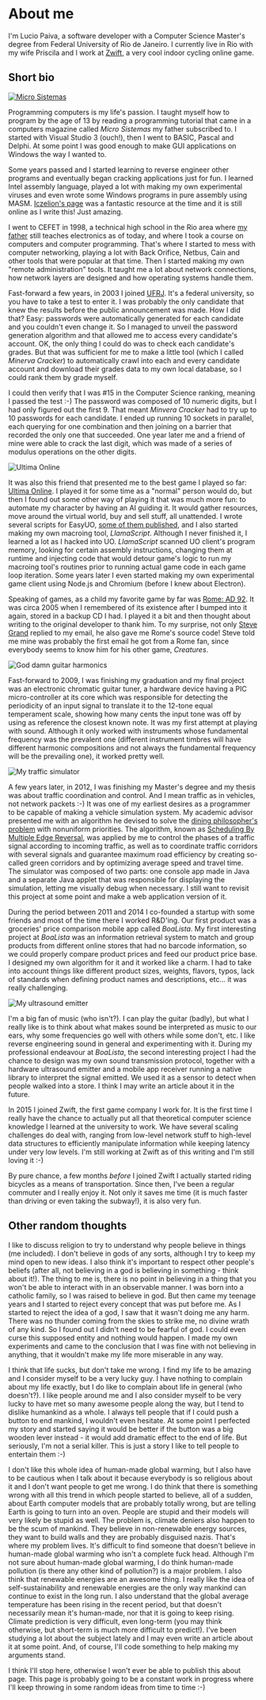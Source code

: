 
# About me

I'm Lucio Paiva, a software developer with a Computer Science Master's degree from Federal University of Rio de Janeiro. I currently live in Rio with my wife Priscila and I work at [Zwift][zwift], a very cool indoor cycling online game.

## Short bio

<a href="micro_sistemas_135.pdf"><img src="microsistemas.jpg" alt="Micro Sistemas" title="Micro Sistemas" class="image-right"></a>

Programming computers is my life's passion. I taught myself how to program by the age of 13 by reading a programming tutorial that came in a computers magazine called *Micro Sistemas* my father subscribed to. I started with Visual Studio 3 (ouch!), then I went to BASIC, Pascal and Delphi. At some point I was good enough to make GUI applications on Windows the way I wanted to.

Some years passed and I started learning to reverse engineer other programs and eventually began cracking applications just for fun. I learned Intel assembly language, played a lot with making my own experimental viruses and even wrote some Windows programs in pure assembly using MASM. [Iczelion's page][iczelion] was a fantastic resource at the time and it is still online as I write this! Just amazing.

I went to CEFET in 1998, a technical high school in the Rio area where [my father][aridio] still teaches electronics as of today, and where I took a course on computers and computer programming. That's where I started to mess with computer networking, playing a lot with Back Orifice, Netbus, Cain and other tools that were popular at that time. Then I started making my own "remote administration" tools. It taught me a lot about network connections, how network layers are designed and how operating systems handle them.

Fast-forward a few years, in 2003 I joined [UFRJ][ufrj]. It's a federal university, so you have to take a test to enter it. I was probably the only candidate that knew the results before the public announcement was made. How I did that? Easy: passwords were automatically generated for each candidate and you couldn't even change it. So I managed to unveil the password generation algorithm and that allowed me to access every candidate's account. OK, the only thing I could do was to check each candidate's grades. But that was sufficient for me to make a little tool (which I called *Minerva Cracker*) to automatically crawl into each and every candidate account and download their grades data to my own local database, so I could rank them by grade myself.

I could then verify that I was #15 in the Computer Science ranking, meaning I passed the test :-) The password was composed of 10 numeric digits, but I had only figured out the first 9. That meant *Minvera Cracker* had to try up to 10 passwords for each candidate. I ended up running 10 sockets in parallel, each querying for one combination and then joining on a barrier that recorded the only one that succeeded. One year later me and a friend of mine were able to crack the last digit, which was made of a series of modulus operations on the other digits.

<img alt="Ultima Online" title="Ultima Online" src="uo.jpg" class="image-left">

It was also this friend that presented me to the best game I played so far: [Ultima Online][ultima-online]. I played it for some time as a "normal" person would do, but then I found out some other way of playing it that was much more fun: to automate my character by having an AI guiding it. It would gather resources, move around the virtual world, buy and sell stuff, all unattended. I wrote several scripts for EasyUO, [some of them published][easyuo], and I also started making my own macroing tool, *LlamaScript*. Although I never finished it, I learned a lot as I hacked into UO. *LlamaScript* scanned UO client's program memory, looking for certain assembly instructions, changing them at runtime and injecting code that would detour game's logic to run my macroing tool's routines prior to running actual game code in each game loop iteration. Some years later I even started making my own experimental game client using Node.js and Chromium (before I knew about Electron).

Speaking of games, as a child my favorite game by far was [Rome: AD 92][rome]. It was circa 2005 when I remembered of its existence after I bumped into it again, stored in a backup CD I had. I played it a bit and then thought about writing to the original developer to thank him. To my surprise, not only [Steve Grand][steve-grand] replied to my email, he also gave me Rome's source code! Steve told me mine was probably the first email he got from a Rome fan, since everybody seems to know him for his other game, *Creatures*.

<img alt="God damn guitar harmonics" title="God damn guitar harmonics" src="oscilloscope.jpg" class="image-right">

Fast-forward to 2009, I was finishing my graduation and my final project was an electronic chromatic guitar tuner, a hardware device having a PIC micro-controller at its core which was responsible for detecting the periodicity of an input signal to translate it to the 12-tone equal temperament scale, showing how many cents the input tone was off by using as reference the closest known note. It was my first attempt at playing with sound. Although it only worked with instruments whose fundamental frequency was the prevalent one (different instrument timbres will have different harmonic compositions and not always the fundamental frequency will be the prevailing one), it worked pretty well.

<img alt="My traffic simulator" title="My traffic simulator" src="microlam.jpg" class="image-left">

A few years later, in 2012, I was finishing my Master's degree and my thesis was about traffic coordination and control. And I mean traffic as in vehicles, not network packets :-) It was one of my earliest desires as a programmer to be capable of making a vehicle simulation system. My academic advisor presented me with an algorithm he devised to solve the [dining philosopher's problem][dining-philosophers] with nonuniform priorities. The algorithm, known as [Scheduling By Multiple Edge Reversal][smer-paper], was applied by me to control the phases of a traffic signal according to incoming traffic, as well as to coordinate traffic corridors with several signals and guarantee maximum road efficiency by creating so-called green corridors and by optimizing average speed and travel time. The simulator was composed of two parts: one console app made in Java and a separate Java applet that was responsible for displaying the simulation, letting me visually debug when necessary. I still want to revisit this project at some point and make a web application version of it.

During the period between 2011 and 2014 I co-founded a startup with some friends and most of the time there I worked R&D'ing. Our first product was a groceries' price comparison mobile app called *BoaLista*. My first interesting project at *BoaLista* was an information retrieval system to match and group products from different online stores that had no barcode information, so we could properly compare product prices and feed our product price base. I designed my own algorithm for it and it worked like a charm. I had to take into account things like different product sizes, weights, flavors, typos, lack of standards when defining product names and descriptions, etc... it was really challenging.

<img alt="My ultrasound emitter" title="My ultrasound emitter" src="belezuca.jpg" class="image-right">

I'm a big fan of music (who isn't?). I can play the guitar (badly), but what I really like is to think about what makes sound be interpreted as music to our ears, why some frequencies go well with others while some don't, etc. I like reverse engineering sound in general and experimenting with it. During my professional endeavour at *BoaLista*, the second interesting project I had the chance to design was my own sound transmission protocol, together with a hardware ultrasound emitter and a mobile app receiver running a native library to interpret the signal emitted. We used it as a sensor to detect when people walked into a store. I think I may write an article about it in the future.

In 2015 I joined Zwift, the first game company I work for. It is the first time I really have the chance to actually put all that theoretical computer science knowledge I learned at the university to work. We have several scaling challenges do deal with, ranging from low-level network stuff to high-level data structures to efficiently manipulate information while keeping latency under very low levels. I'm still working at Zwift as of this writing and I'm still loving it :-)

By pure chance, a few months *before* I joined Zwift I actually started riding bicycles as a means of transportation. Since then, I've been a regular commuter and I really enjoy it. Not only it saves me time (it is much faster than driving or even taking the subway!), it is also very fun.

## Other random thoughts

I like to discuss religion to try to understand why people believe in things (me included). I don't believe in gods of any sorts, although I try to keep my mind open to new ideas. I also think it's important to respect other people's beliefs (after all, not believing in a god is believing in something - think about it!). The thing to me is, there is no point in believing in a thing that you won't be able to interact with in an observable manner. I was born into a catholic family, so I was raised to believe in god. But then came my teenage years and I started to reject every concept that was put before me. As I started to reject the idea of a god, I saw that it wasn't doing me any harm. There was no thunder coming from the skies to strike me, no divine wrath of any kind. So I found out I didn't need to be fearful of god. I could even curse this supposed entity and nothing would happen. I made my own experiments and came to the conclusion that I was fine with not believing in anything, that it wouldn't make my life more miserable in any way.

I think that life sucks, but don't take me wrong. I find my life to be amazing and I consider myself to be a very lucky guy. I have nothing to complain about my life exactly, but I do like to complain about life in general (who doesn't?). I like people around me and I also consider myself to be very lucky to have met so many awesome people along the way, but I tend to dislike humankind as a whole. I always tell people that if I could push a button to end mankind, I wouldn't even hesitate. At some point I perfected my story and started saying it would be better if the button was a big wooden lever instead - it would add dramatic effect to the end of life. But seriously, I'm not a serial killer. This is just a story I like to tell people to entertain them :-)

I don't like this whole idea of human-made global warming, but I also have to be cautious when I talk about it because everybody is so religious about it and I don't want people to get me wrong. I do think that there is something wrong with all this trend in which people started to believe, all of a sudden, about Earth computer models that are probably totally wrong, but are telling Earth is going to turn into an oven. People are stupid and their models will very likely be stupid as well. The problem is, climate deniers also happen to be the scum of mankind. They believe in non-renewable energy sources, they want to build walls and they are probably disguised nazis. That's where my problem lives. It's difficult to find someone that doesn't believe in human-made global warming who isn't a complete fuck head. Although I'm not sure about human-made global warming, I do think human-made pollution (is there any other kind of pollution?) is a major problem. I also think that renewable energies are an awesome thing. I really like the idea of self-sustainability and renewable energies are the only way mankind can continue to exist in the long run. I also understand that the global average temperature has been rising in the recent period, but that doesn't necessarily mean it's human-made, nor that it is going to keep rising. Climate prediction is very difficult, even long-term (you may think otherwise, but short-term is much more difficult to predict!). I've been studying a lot about the subject lately and I may even write an article about it at some point. And, of course, I'll code something to help making my arguments stand.

I think I'll stop here, otherwise I won't ever be able to publish this about page. This page is probably going to be a constant work in progress where I'll keep throwing in some random ideas from time to time :-)

[zwift]: https://www.zwift.com
[iczelion]: https://win32assembly.programminghorizon.com/tutorials.html
[aridio]: http://www.aridio.com
[ufrj]: https://en.wikipedia.org/wiki/Federal_University_of_Rio_de_Janeiro
[ultima-online]: https://en.wikipedia.org/wiki/Ultima_Online
[easyuo]: http://www.easyuo.com/psl.php?page=mypsl&scripter=cannedboot
[rome]: https://en.wikipedia.org/wiki/Rome:_Pathway_to_Power
[steve-grand]: https://en.wikipedia.org/wiki/Steve_Grand_(roboticist)
[dining-philosophers]: https://en.wikipedia.org/wiki/Dining_philosophers_problem
[smer-paper]: es41296.ps
